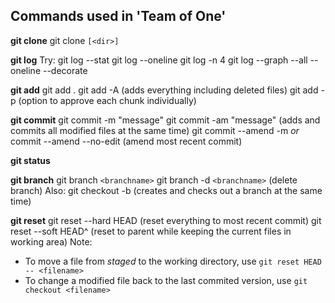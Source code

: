 
## Commands used in 'Team of One'

**git clone**
git clone `[<dir>]`

**git log**
Try: 
git log --stat
git log --oneline
git log -n 4
git log --graph --all --oneline --decorate

**git add**
git add .
git add -A  (adds everything including deleted files)
git add -p  (option to approve each chunk individually)

**git commit**
git commit -m "message"
git commit -am "message" (adds and commits all modified files at the same time)
git commit --amend -m *or* commit --amend --no-edit (amend most recent commit)

**git status**

**git branch**
git branch `<branchname>`
git branch -d `<branchname>` (delete branch)
Also: git checkout -b (creates and checks out a branch at the same time)

**git reset**
git reset --hard HEAD  (reset everything to most recent commit)
git reset --soft HEAD^  (reset to parent while keeping the current files in working area)
Note:
- To move a file from *staged* to the working directory, use `git reset HEAD -- <filename>`
- To change a modified file back to the last commited version, use `git checkout <filename>`